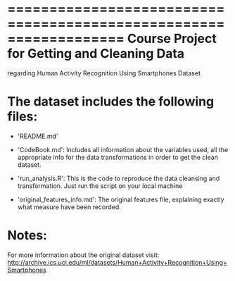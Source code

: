 ==================================================================
Course Project for Getting and Cleaning Data
==================================================================
regarding Human Activity Recognition Using Smartphones Dataset


The dataset includes the following files:
=========================================

- 'README.md'

- 'CodeBook.md': Includes all information about the variables used, all the appropriate info for the data transformations in order to get the clean dataset.

- 'run_analysis.R': This is the code to reproduce the data cleansing and transformation. Just run the script on your local machine

- 'original_features_info.md': The original features file, explaining exactly what measure have been recorded.

Notes: 
======

For more information about the original dataset visit: http://archive.ics.uci.edu/ml/datasets/Human+Activity+Recognition+Using+Smartphones